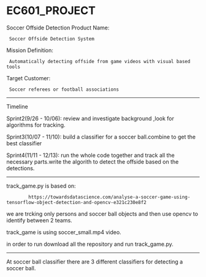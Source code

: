 # EC601_PROJECT
Soccer Offside Detection
Product Name: 

     Soccer Offside Detection System
     
Mission Definition:

     Automatically detecting offside from game videos with visual based tools
     
Target Customer: 

     Soccer referees or football associations
     

------------------------------------------------------------------------------------------
Timeline

Sprint2(9/26 - 10/06): review and investigate background ,look for algorithms for tracking.

Sprint3(10/07 - 11/10): build a classifier for a soccer ball.combine to get the best classifier

Sprint4(11/11 - 12/13): run the whole code together and track all the necessary parts.write the algorith to detect the offside based on the detections.


------------------------------------------------------------------------------------------

track_game.py is based on:

            https://towardsdatascience.com/analyse-a-soccer-game-using-tensorflow-object-detection-and-opencv-e321c230e8f2
            
we are trcking only persons and soccer ball objects and then use opencv to identify between 2 teams.

track_game is using soccer_small.mp4 video.

in order to run download all the repository and run track_game.py. 

------------------------------------------------------------------------------------------
At soccer ball classifier there are 3 different classifiers for detecting a soccer ball.


